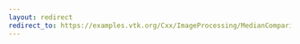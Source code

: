 ```yaml
---
layout: redirect
redirect_to: https://examples.vtk.org/Cxx/ImageProcessing/MedianComparison/
---
```

